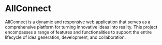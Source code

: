 # AllConnect
AllConnect is a dynamic and responsive web application that serves as a comprehensive platform for turning innovative ideas into reality. This project encompasses a range of features and functionalities to support the entire lifecycle of idea generation, development, and collaboration.
